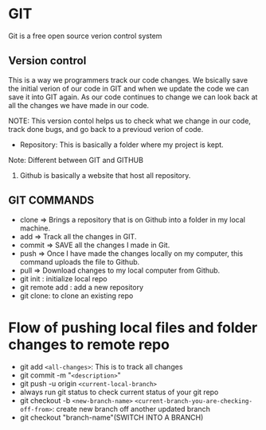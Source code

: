 # GIT

Git is a free open source verion control system

## Version control

This is a way we programmers track our code changes.
We bsically save the initial verion of our code in GIT and when we update the code we can save it into GIT again.
As our code continues to change we can look back at all the changes we have made in our code.

NOTE:
This version contol helps us to check what we change in our code, track done bugs, and go back to a previoud verion of code.

* Repository: This is basically a folder where my project is kept.

Note: Different between GIT and GITHUB

1. Github is basically a website that host all repository.

## GIT COMMANDS

* clone => Brings a repository that is on Github into a folder in my local machine.
* add => Track all the changes in GIT.
* commit => SAVE all the changes I made in Git.
* push => Once I have made the changes locally on my computer, this command uploads the file to Github.
* pull => Download changes to my local computer from Github.
* git init : initialize local repo
* git remote add : add a new repository
* git clone: to clone an existing repo

# Flow of pushing local files and folder changes to remote repo

- git add `<all-changes>`: This is to track all changes
- git commit -m "`<description>`"
- git push -u origin `<current-local-branch>`
- always run git status to check current status of your git repo
- git checkout -b `<new-branch-name>` `<current-branch-you-are-checking-off-from>`: create new branch off another updated branch
- git checkout "branch-name"(SWITCH INTO A BRANCH)
